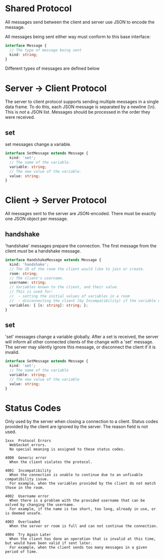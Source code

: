 # Shared Protocol

All messages send between the client and server use JSON to encode the message.

All messages being sent either way must conform to this base interface:

```ts
interface Message {
  // The type of message being sent
  kind: string;
}
```

Different types of messages are defined below

# Server -> Client Protocol

The server to client protocol supports sending multiple messages in a single data frame.
To do this, each JSON message is separated by a newline (\n). This is *not* a JSON list.
Messages should be processed in the order they were received.

## set

set messages change a variable.

```ts
interface SetMessage extends Message {
  kind: 'set';
  // The name of the variable.
  variable: string;
  // The new value of the variable.
  value: string;
}
```

# Client -> Server Protocol

All messages sent to the server are JSON-encoded. There must be exactly one JSON object per message.

## handshake

'handshake' messages prepare the connection.
The first message from the client *must* be a handshake message.

```ts
interface HandshakeMessage extends Message {
  kind: 'handshake';
  // The ID of the room the client would like to join or create.
  room: string;
  // The client's username.
  username: string;
  // Variables known to the client, and their value.
  // This is used for:
  //  - setting the initial values of variables in a room
  //  - disconnecting the client (by Incompatibility) if the variable names provided do not match what the room has
  variables: { [s: string]: string; };
}
```

## set
'set' messages change a variable globally.
After a set is received, the server will inform all other connected clients of the change with a 'set' message.
The server may silently ignore this message, or disconnect the client if it is invalid.

```ts
interface SetMessage extends Message {
  kind: 'set';
  // The name of the variable
  variable: string;
  // The new value of the variable
  value: string;
}
```

# Status Codes

Only used by the server when closing a connection to a client. Status codes provided by the client are ignored by the server. The reason field is not used.

```
1xxx  Protocol Errors
  WebSocket errors.
  No special meaning is assigned to these status codes.

4000  Generic error
  When the client violates the protocol.

4001  Incompatibility
  When the connection is unable to continue due to an unfixable compatibility issue.
  For example, when the variables provided by the client do not match those in the room.

4002  Username error
  When there is a problem with the provided username that can be solved by changing the username.
  For example, if the name is too short, too long, already in use, or is deemed unsafe.

4003  Overloaded
  When the server or room is full and can not continue the connection.

4004  Try Again Later
  When the client has done an operation that is invalid at this time, but would have been valid if sent later.
  For example, when the client sends too many messages in a given period of time.
```
